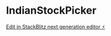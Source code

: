 # IndianStockPicker

[Edit in StackBlitz next generation editor ⚡️](https://stackblitz.com/~/github.com/Boomi2507/IndianStockPicker)